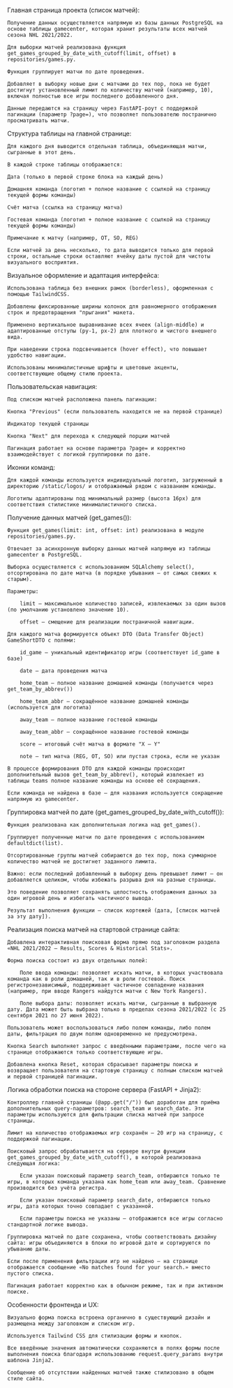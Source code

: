 Главная страница проекта (список матчей):

	Получение данных осуществляется напрямую из базы данных PostgreSQL на основе таблицы gamecenter, которая хранит результаты всех матчей сезона NHL 2021/2022.

	Для выборки матчей реализована функция get_games_grouped_by_date_with_cutoff(limit, offset) в repositories/games.py.

	Функция группирует матчи по дате проведения.

	Добавляет в выборку новые дни с матчами до тех пор, пока не будет достигнут установленный лимит по количеству матчей (например, 10), включая полностью все игры последнего добавленного дня.

	Данные передаются на страницу через FastAPI-роут с поддержкой пагинации (параметр ?page=), что позволяет пользователю постранично просматривать матчи.

Структура таблицы на главной странице:

	Для каждого дня выводится отдельная таблица, объединяющая матчи, сыгранные в этот день.

	В каждой строке таблицы отображается:

	Дата (только в первой строке блока на каждый день)

	Домашняя команда (логотип + полное название с ссылкой на страницу текущей формы команды)

	Счёт матча (ссылка на страницу матча)

	Гостевая команда (логотип + полное название с ссылкой на страницу текущей формы команды)

	Примечание к матчу (например, OT, SO, REG)

	Если матчей за день несколько, то дата выводится только для первой строки, остальные строки оставляют ячейку даты пустой для чистоты визуального восприятия.

Визуальное оформление и адаптация интерфейса:

	Использована таблица без внешних рамок (borderless), оформленная с помощью TailwindCSS.

	Добавлены фиксированные ширины колонок для равномерного отображения строк и предотвращения "прыгания" макета.

	Применено вертикальное выравнивание всех ячеек (align-middle) и адаптированные отступы (py-1, px-2) для плотного и чистого внешнего вида.

	При наведении строка подсвечивается (hover effect), что повышает удобство навигации.

	Использованы минималистичные шрифты и цветовые акценты, соответствующие общему стилю проекта.

Пользовательская навигация:

	Под списком матчей расположена панель пагинации:

	Кнопка "Previous" (если пользователь находится не на первой странице)

	Индикатор текущей страницы

	Кнопка "Next" для перехода к следующей порции матчей

	Пагинация работает на основе параметра ?page= и корректно взаимодействует с логикой группировки по дате.

Иконки команд:

	Для каждой команды используется индивидуальный логотип, загруженный в директорию /static/logos/ и отображаемый рядом с названием команды.

	Логотипы адаптированы под минимальный размер (высота 16px) для соответствия стилистике минималистичного списка.


Получение данных матчей (get_games()):

	Функция get_games(limit: int, offset: int) реализована в модуле repositories/games.py.

	Отвечает за асинхронную выборку данных матчей напрямую из таблицы gamecenter в PostgreSQL.

	Выборка осуществляется с использованием SQLAlchemy select(), отсортирована по дате матча (в порядке убывания — от самых свежих к старым).

	Параметры:

		limit — максимальное количество записей, извлекаемых за один вызов (по умолчанию установлено значение 10).

		offset — смещение для реализации постраничной навигации.

	Для каждого матча формируется объект DTO (Data Transfer Object) GameShortDTO с полями:

		id_game — уникальный идентификатор игры (соответствует id_game в базе)

		date — дата проведения матча

		home_team — полное название домашней команды (получается через get_team_by_abbrev())

		home_team_abbr — сокращённое название домашней команды (используется для логотипа)

		away_team — полное название гостевой команды

		away_team_abbr — сокращённое название гостевой команды

		score — итоговый счёт матча в формате "X – Y"

		note — тип матча (REG, OT, SO) или пустая строка, если не указан

	В процессе формирования DTO для каждой команды происходит дополнительный вызов get_team_by_abbrev(), который извлекает из таблицы teams полное название команды на основе её сокращения.

	Если команда не найдена в базе — для названия используется сокращение напрямую из gamecenter.

Группировка матчей по дате (get_games_grouped_by_date_with_cutoff()):

	Функция реализована как дополнительная логика над get_games().

	Группирует полученные матчи по дате проведения с использованием defaultdict(list).

	Отсортированные группы матчей собираются до тех пор, пока суммарное количество матчей не достигнет заданного лимита.

	Важно: если последний добавленный в выборку день превышает лимит — он добавляется целиком, чтобы избежать разрыва дня на разные страницы.

	Это поведение позволяет сохранять целостность отображения данных за один игровой день и избегать частичного вывода.

	Результат выполнения функции — список кортежей (дата, [список матчей за эту дату]).

Реализация поиска матчей на стартовой странице сайта:

	Добавлена интерактивная поисковая форма прямо под заголовком раздела «NHL 2021/2022 — Results, Scores & Historical Stats».

	Форма поиска состоит из двух отдельных полей:

		Поле ввода команды: позволяет искать матчи, в которых участвовала команда как в роли домашней, так и в роли гостевой. Поиск регистронезависимый, поддерживает частичное совпадение названия (например, при вводе Rangers найдутся матчи с New York Rangers).

		Поле выбора даты: позволяет искать матчи, сыгранные в выбранную дату. Дата может быть выбрана только в пределах сезона 2021/2022 (с 25 сентября 2021 по 27 июня 2022).

	Пользователь может воспользоваться либо полем команды, либо полем даты, фильтрация по двум полям одновременно не предусмотрена.

	Кнопка Search выполняет запрос с введёнными параметрами, после чего на странице отображаются только соответствующие игры.

	Добавлена кнопка Reset, которая сбрасывает параметры поиска и возвращает пользователя на стартовую страницу с полным списком матчей и первой страницей пагинации.

Логика обработки поиска на стороне сервера (FastAPI + Jinja2):

	Контроллер главной страницы (@app.get("/")) был доработан для приёма дополнительных query-параметров: search_team и search_date. Эти параметры используются для фильтрации списка матчей при запросе страницы.

	Лимит на количество отображаемых игр сохранён — 20 игр на страницу, с поддержкой пагинации.

	Поисковый запрос обрабатывается на сервере внутри функции get_games_grouped_by_date_with_cutoff(), в которой реализована следующая логика:

		Если указан поисковый параметр search_team, отбираются только те игры, в которых команда указана как home_team или away_team. Сравнение производится без учёта регистра.

		Если указан поисковый параметр search_date, отбираются только игры, дата которых точно совпадает с указанной.

		Если параметры поиска не указаны — отображаются все игры согласно стандартной логике вывода.

	Группировка матчей по дате сохранена, чтобы соответствовать дизайну сайта: игры объединяются в блоки по игровой дате и сортируются по убыванию даты.

	Если после применения фильтрации игр не найдено — на странице отображается сообщение «No matches found for your search.» вместо пустого списка.

	Пагинация работает корректно как в обычном режиме, так и при активном поиске.

Особенности фронтенда и UX:

	Визуально форма поиска встроена органично в существующий дизайн и размещена между заголовком и списком игр.

	Используется Tailwind CSS для стилизации формы и кнопок.

	Все введённые значения автоматически сохраняются в полях формы после выполнения поиска благодаря использованию request.query_params внутри шаблона Jinja2.

	Сообщение об отсутствии найденных матчей также стилизовано в общем стиле сайта.
